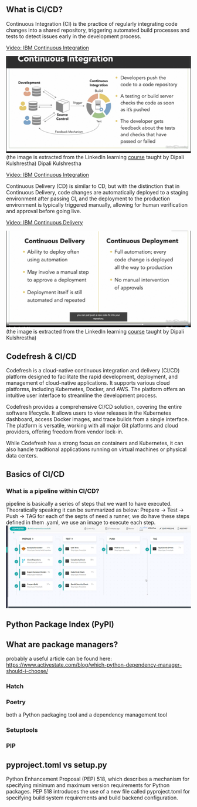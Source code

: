 ## What is CI/CD?

Continuous Integration (CI) is the practice of regularly integrating code changes into a shared repository, triggering automated build processes and tests to detect issues early in the development process.


[Video: IBM Continuous Integration](https://www.youtube.com/watch?v=1er2cjUq1UI)

![Screenshot](https://github.com/farnoosh27/NLP/blob/28e6cdc567ca7d47c54139c552707fd5da0c43c2/DevOps/Screenshot%202023-07-31%20at%203.54.34%20PM.png)
(the image is extracted from the LinkedIn learning [course](https://www.linkedin.com/learning/devops-with-aws/cicd-overview) taught by Dipali Kulshrestha)
Dipali Kulshrestha

[Video: IBM Continuous Integration](https://www.youtube.com/watch?v=1er2cjUq1UI)


Continuous Delivery (CD) is similar to CD, but with the distinction that in Continuous Delivery, code changes are automatically deployed to a staging environment after passing CI, and the deployment to the production environment is typically triggered manually, allowing for human verification and approval before going live.


[Video: IBM Continuous Delivery](https://www.youtube.com/watch?v=2TTU5BB-k9U)



![Screenshot](https://github.com/farnoosh27/NLP/blob/main/DevOps/Screenshot%202023-07-31%20at%204.39.43%20PM.png)
(the image is extracted from the LinkedIn learning [course](https://www.linkedin.com/learning/devops-with-aws/cicd-overview) taught by Dipali Kulshrestha)


## Codefresh & CI/CD
Codefresh is a cloud-native continuous integration and delivery (CI/CD) platform designed to facilitate the rapid development, deployment, and management of cloud-native applications. It supports various cloud platforms, including Kubernetes, Docker, and AWS. The platform offers an intuitive user interface to streamline the development process.

Codefresh provides a comprehensive CI/CD solution, covering the entire software lifecycle. It allows users to view releases in the Kubernetes dashboard, access Docker images, and trace builds from a single interface. The platform is versatile, working with all major Git platforms and cloud providers, offering freedom from vendor lock-in.

While Codefresh has a strong focus on containers and Kubernetes, it can also handle traditional applications running on virtual machines or physical data centers.

## Basics of CI/CD
### What is a pipeline within CI/CD?
pipeline is basically a series of steps that we want to have executed. 
Theoratically speaking it can be summarized as below: 
Prepare -> Test -> Push -> TAG
for each of the septs of need a runner, we do have these steps defined in them .yaml, we use an image to execute each step.
![Screenshot](https://github.com/farnoosh27/NLP/blob/main/DevOps/Screenshot%202023-08-01%20at%2011.56.36%20AM.png)


## Python Package Index (PyPI)

## What are package managers?
probably a useful article can be found here: https://www.activestate.com/blog/which-python-dependency-manager-should-i-choose/
### Hatch
### Poetry
both a Python packaging tool and a dependency management tool
### Setuptools
### PIP
## pyproject.toml vs setup.py 

Python Enhancement Proposal (PEP) 518, which describes a mechanism for specifying minimum and maximum version requirements for Python packages. PEP 518 introduces the use of a new file called pyproject.toml for specifying build system requirements and build backend configuration.
